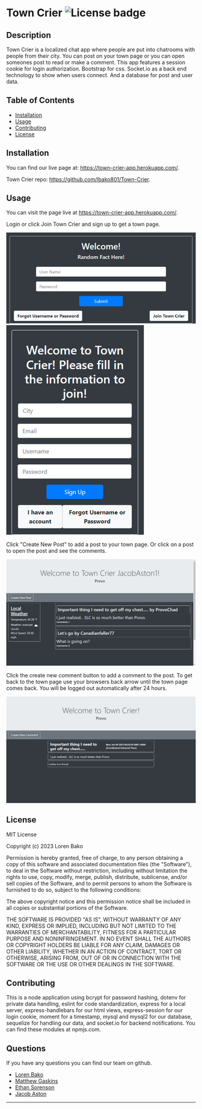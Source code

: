 # Town Crier   ![License badge](https://img.shields.io/badge/License-MIT-green)

## Description

Town Crier is a localized chat app where people are put into chatrooms with people from their city. You can post on your town page or you can open someones post to read or make a comment. This app features a session cookie for login authorization. Bootstrap for css. Socket.io as a back end technology to show when users connect. And a database for post and user data.

## Table of Contents

- [Installation](#installation)
- [Usage](#usage)
- [Contributing](#contributing)
- [License](#license)

## Installation

You can find our live page at: https://town-crier-app.herokuapp.com/.

Town Crier repo: https://github.com/lbako801/Town-Crier.

## Usage

You can visit the page live at https://town-crier-app.herokuapp.com/. 

Login or click Join Town Crier and sign up to get a town page.

![Login form](./public/Assets/login-form.png)
![Sign up form](./public/Assets/sign-up-form.png)

Click "Create New Post" to add a post to your town page.
Or click on a post to open the post and see the comments.

![Town page](./public/Assets/town-page.png)

 
Click the create new comment button to add a comment to the post.
To get back to the town page use your browsers back arrow until the town page comes back. You will be logged out automatically after 24 hours.
  
![Post page](./public/Assets/post-page.png)

## License

MIT License

Copyright (c) 2023 Loren Bako

Permission is hereby granted, free of charge, to any person obtaining a copy
of this software and associated documentation files (the "Software"), to deal
in the Software without restriction, including without limitation the rights
to use, copy, modify, merge, publish, distribute, sublicense, and/or sell
copies of the Software, and to permit persons to whom the Software is
furnished to do so, subject to the following conditions:

The above copyright notice and this permission notice shall be included in all
copies or substantial portions of the Software.

THE SOFTWARE IS PROVIDED "AS IS", WITHOUT WARRANTY OF ANY KIND, EXPRESS OR
IMPLIED, INCLUDING BUT NOT LIMITED TO THE WARRANTIES OF MERCHANTABILITY,
FITNESS FOR A PARTICULAR PURPOSE AND NONINFRINGEMENT. IN NO EVENT SHALL THE
AUTHORS OR COPYRIGHT HOLDERS BE LIABLE FOR ANY CLAIM, DAMAGES OR OTHER
LIABILITY, WHETHER IN AN ACTION OF CONTRACT, TORT OR OTHERWISE, ARISING FROM,
OUT OF OR IN CONNECTION WITH THE SOFTWARE OR THE USE OR OTHER DEALINGS IN THE
SOFTWARE.

## Contributing

This is a node application using bcrypt for password hashing, dotenv for private data handling, eslint for code standardization, express for a local server, express-handlebars for our html views, express-session for our login cookie, moment for a timestamp, mysql and mysql2 for our database, sequelize for handling our data, and socket.io for backend notifications. You can find these modules at npmjs.com.

## Questions

If you have any questions you can find our team on github.

 - [Loren Bako](https://github.com/lbako801)
 - [Matthew Gaskins](https://github.com/mgaskins17)
 - [Ethan Sorenson](https://github.com/EfSoren)
 - [Jacob Aston](https://github.com/Jacob-Aston)

---
